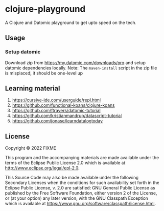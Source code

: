 # clojure-playground
A Clojure and Datomic playground to get upto speed on the tech. 

## Usage
### Setup datomic
Download zip from https://my.datomic.com/downloads/pro and setup datomic dependencies locally. 
Note: The `maven-install` script in the zip file is misplaced, it should be one-level up

## Learning material 
1. https://cursive-ide.com/userguide/repl.html
2. https://github.com/functional-koans/clojure-koans
3. https://github.com/ftravers/datomic-tutorial
4. https://github.com/kristianmandrup/datascript-tutorial
5. https://github.com/jonase/learndatalogtoday

## License

Copyright © 2022 FIXME

This program and the accompanying materials are made available under the
terms of the Eclipse Public License 2.0 which is available at
http://www.eclipse.org/legal/epl-2.0.

This Source Code may also be made available under the following Secondary
Licenses when the conditions for such availability set forth in the Eclipse
Public License, v. 2.0 are satisfied: GNU General Public License as published by
the Free Software Foundation, either version 2 of the License, or (at your
option) any later version, with the GNU Classpath Exception which is available
at https://www.gnu.org/software/classpath/license.html.
